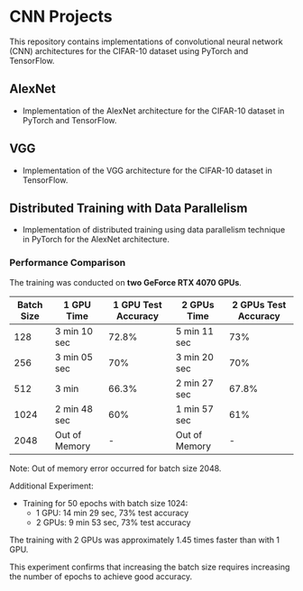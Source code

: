 # CNN Projects

This repository contains implementations of convolutional neural network (CNN) architectures for the CIFAR-10 dataset using PyTorch and TensorFlow.

## AlexNet
- Implementation of the AlexNet architecture for the CIFAR-10 dataset in PyTorch and TensorFlow.

## VGG
- Implementation of the VGG architecture for the CIFAR-10 dataset in TensorFlow.

## Distributed Training with Data Parallelism
- Implementation of distributed training using data parallelism technique in PyTorch for the AlexNet architecture.

### Performance Comparison

The training was conducted on **two GeForce RTX 4070 GPUs**.


| Batch Size | 1 GPU Time              | 1 GPU Test Accuracy | 2 GPUs Time             | 2 GPUs Test Accuracy |
|------------|-------------------------|---------------------|--------------------------|----------------------|
| 128        | 3 min 10 sec            | 72.8%               | 5 min 11 sec             | 73%                  |
| 256        | 3 min 05 sec            | 70%                 | 3 min 20 sec             | 70%                  |
| 512        | 3 min                   | 66.3%               | 2 min 27 sec             | 67.8%                |
| 1024       | 2 min 48 sec            | 60%                 | 1 min 57 sec             | 61%                  |
| 2048       | Out of Memory           | -                   | Out of Memory            | -                    |

Note: Out of memory error occurred for batch size 2048.

Additional Experiment:
- Training for 50 epochs with batch size 1024:
  - 1 GPU: 14 min 29 sec, 73% test accuracy
  - 2 GPUs: 9 min 53 sec, 73% test accuracy

The training with 2 GPUs was approximately 1.45 times faster than with 1 GPU.

This experiment confirms that increasing the batch size requires increasing the number of epochs to achieve good accuracy.
